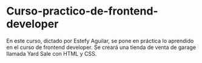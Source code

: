 # Curso-practico-de-frontend-developer

En este curso, dictado por Estefy Aguilar, se pone en práctica lo aprendido en el curso de frontend developer.
Se creará una tienda de venta de garage llamada Yard Sale con HTML y CSS.